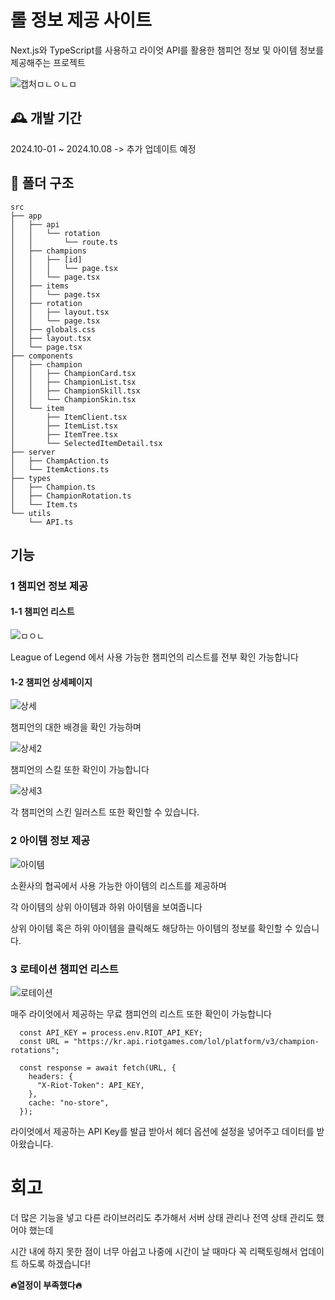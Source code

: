 # 롤 정보 제공 사이트

Next.js와 TypeScript를 사용하고 라이엇 API를 활용한 챔피언 정보 및 아이템 정보를 제공해주는 프로젝트

![캡처ㅁㄴㅇㄴㅁ](https://github.com/user-attachments/assets/419f0a4d-f564-4f5a-8a16-435b529fe51b)

## 🕰️ 개발 기간

2024.10-01 ~ 2024.10.08 -> 추가 업데이트 예정

## 📂 폴더 구조
```
src
├── app
│   ├── api
│   │   └── rotation
│   │       └── route.ts
│   ├── champions
│   │   ├── [id]
│   │   │   └── page.tsx
│   │   └── page.tsx
│   ├── items
│   │   └── page.tsx
│   ├── rotation
│   │   ├── layout.tsx
│   │   └── page.tsx
│   ├── globals.css
│   ├── layout.tsx
│   └── page.tsx
├── components
│   ├── champion
│   │   ├── ChampionCard.tsx
│   │   ├── ChampionList.tsx
│   │   ├── ChampionSkill.tsx
│   │   └── ChampionSkin.tsx
│   └── item
│       ├── ItemClient.tsx
│       ├── ItemList.tsx
│       ├── ItemTree.tsx
│       └── SelectedItemDetail.tsx
├── server
│   ├── ChampAction.ts
│   └── ItemActions.ts
├── types
│   ├── Champion.ts
│   ├── ChampionRotation.ts
│   └── Item.ts
└── utils
    └── API.ts
```


## 기능

### 1 챔피언 정보 제공

#### 1-1 챔피언 리스트

![ㅁㅇㄴ](https://github.com/user-attachments/assets/71e55825-f999-46e8-90ca-73d308307ee5)

League of Legend 에서 사용 가능한 챔피언의 리스트를 전부 확인 가능합니다

#### 1-2 챔피언 상세페이지 
![상세](https://github.com/user-attachments/assets/4b524dd3-9ce6-4543-8cb5-969a3656183b)

챔피언의 대한 배경을 확인 가능하며

![상세2](https://github.com/user-attachments/assets/0cf754cd-076f-4e7c-a08a-336e5cb6bc53)

챔피언의 스킬 또한 확인이 가능합니다

![상세3](https://github.com/user-attachments/assets/80e06d72-8537-46ad-a271-8d6eb28fa6c1)

각 챔피언의 스킨 일러스트 또한 확인할 수 있습니다.

### 2 아이템 정보 제공

![아이템](https://github.com/user-attachments/assets/1cf52111-8b15-4deb-b1a3-a7e54ebe19fb)

소환사의 협곡에서 사용 가능한 아이템의 리스트를 제공하며 

각 아이템의 상위 아이템과 하위 아이템을 보여줍니다

상위 아이템 혹은 하위 아이템을 클릭해도 해당하는 아이템의 정보를 확인할 수 있습니다.

### 3 로테이션 챔피언 리스트

![로테이션](https://github.com/user-attachments/assets/34a9220b-c5fd-44b2-90ff-bd85736879d4)

매주 라이엇에서 제공하는 무료 챔피언의 리스트 또한 확인이 가능합니다

```
  const API_KEY = process.env.RIOT_API_KEY;
  const URL = "https://kr.api.riotgames.com/lol/platform/v3/champion-rotations";

  const response = await fetch(URL, {
    headers: {
      "X-Riot-Token": API_KEY,
    },
    cache: "no-store",
  });

```

라이엇에서 제공하는 API Key를 발급 받아서 헤더 옵션에 설정을 넣어주고 데이터를 받아왔습니다.




# 회고

더 많은 기능을 넣고 다른 라이브러리도 추가해서 서버 상태 관리나 전역 상태 관리도 했어야 했는데

시간 내에 하지 못한 점이 너무 아쉽고 나중에 시간이 날 때마다 꼭 리팩토링해서 업데이트 하도록 하겠습니다!

**🔥열정이 부족했다🔥**
